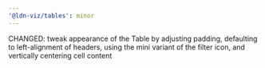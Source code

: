 ```yaml
---
'@ldn-viz/tables': minor
---
```


CHANGED: tweak appearance of the Table by adjusting padding, defaulting to left-alignment of headers, using the mini variant of the filter icon, and vertically centering cell content

